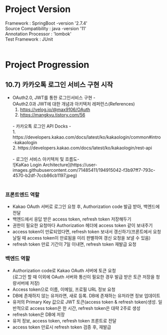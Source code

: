 # **Project Version**

Framework : SpringBoot -version '2.7.4'<br>
Source Compatibility : java -version '11'<br>
Annotation Processor : 'lombok'<br>
Test Framework : JUnit<br>
<br>

# **Project Progression**

## 10.7) 카카오톡 로그인 서비스 구현 시작
- OAuth2.0, JWT를 통한 로그인서비스 구현 - <br>
  OAuth2.0과 JWT에 대한 개념과 아키텍처 레퍼런스(References)<br> 
  1. https://velog.io/@max9106/OAuth<br> 
  2. https://mangkyu.tistory.com/56<br>
  <br> 
  - 카카오톡 로그인 API Docks - <br>
  1. https://developers.kakao.com/docs/latest/ko/kakaologin/common#intro-kakaologin<br>
  2. https://developers.kakao.com/docs/latest/ko/kakaologin/rest-api<br>
  <br>
  - 로그인 서비스 아키텍처 및 흐름도- <br>
  ![KaKao Login Architecture](https://user-images.githubusercontent.com/71485411/194915042-f3b97ff7-793c-4570-b2df-7ccb86cb1197.jpeg)<br>
  <br>
### 프론트엔드 역할
  - Kakao OAuth 서버로 로그인 요청 후, Authorization code 발급 받아, 백엔드에 전달<br>
  - 백엔드에서 응답 받은 access token, refresh token 저장해두기<br>
  - 권한이 필요한 요청마다 Authorization 헤더에 access token 같이 보내주기<br>
  - access token이 만료되었다면, refresh token 보내서 갱신하기(프론트에서 요청 날릴 때 access token이 만료됨을 미리 판별하여 갱신 요청을 보낼 수 있음)<br>
  - refresh token 만료 기간이 7일 이내면, refresh token 재발급 요청<br>
### 백엔드 역할
  - Authorization code로 Kakao OAuth 서버에 토큰 요청<br>
    (로그인 할 때 이외에 OAuth 서버와 통신이 필요한 경우 발급 받은 토큰 저장을 청량서버에 저장)<br>
  - Access token으로 이름, 이메일, 프로필 URL 정보 요청<br>
  - DB에 존재하지 않는 유저라면, 새로 등록. DB에 존재하는 유저라면 정보 업데이트<br>
  - 유저의 Primary Key 값으로 JWT 토큰(access token & refresh token)생성. 일반적으로 access token은 한 시간, refresh token은 대략 2주로 생성<br>
  - refresh token은 DB에 저장<br>
  - 유저 정보, access token, refresh token 프론트로 전달<br>
  - access token 만료시 refresh token 검증 후, 재발급<br>

